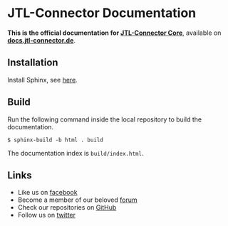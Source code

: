 JTL-Connector Documentation
===========================

**This is the official documentation for [JTL-Connector Core](https://github.com/jtl-software/connector-core)**, available on [**docs.jtl-connector.de**](http://docs.jtl-connector.de).

Installation
------------
Install Sphinx, see [here](https://www.sphinx-doc.org/en/master/usage/installation.html).

Build
-----
Run the following command inside the local repository to build the documentation.

```
$ sphinx-build -b html . build
```

The documentation index is `build/index.html`.


Links
-----
* Like us on [facebook](https://www.facebook.com/JTLSoftware)
* Become a member of our beloved [forum](https://forum.jtl-software.de)
* Check our repositories on [GitHub](https://github.com/jtl-software)
* Follow us on [twitter](https://twitter.com/jtlsoftware)
